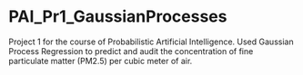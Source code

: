 # PAI_Pr1_GaussianProcesses
Project 1 for the course of Probabilistic Artificial Intelligence. Used Gaussian Process Regression to predict and audit the concentration of fine particulate matter (PM2.5) per cubic meter of air.
